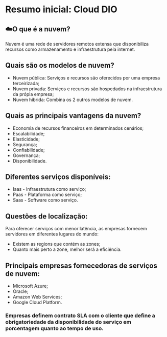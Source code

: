 # Resumo inicial: Cloud DIO
## ☁️O que é a nuvem?
Nuvem é uma rede de servidores remotos extensa que disponibiliza recursos como armazenamento e infraestrutura pela internet.
## Quais são os modelos de nuvem?
- Nuvem pública: Serviços e recursos são oferecidos por uma empresa terceirizada;
- Nuvem privada: Serviços e recursos são hospedados na infraestrutura da própia empresa;
- Nuvem híbrida: Combina os 2 outros modelos de nuvem.
## Quais as principais vantagens da nuvem?
- Economia de recursos financeiros em determinados cenários;
- Escalabilidade;
- Elasticidade;
- Segurança;
- Confiabilidade;
- Governança;
- Disponibilidade.
## Diferentes serviços disponíveis:
- Iaas - Infraestrutura como serviço;
- Paas - Plataforma como serviço;
- Saas - Software como serviço.
## Questões de localização:
Para oferecer serviços com menor latência, as empresas fornecem servidores em diferentes lugares do mundo:
- Existem as regions que contém as zones;
- Quanto mais perto a zone, melhor será a eficiência.
## Principais empresas fornecedoras de serviços de nuvem:
- Microsoft Azure;
- Oracle;
- Amazon Web Services;
- Google Cloud Platform.
### Empresas definem contrato SLA com o cliente que define a obrigatoriedade da disponibilidade do serviço em porcentagem quanto ao tempo de uso.

